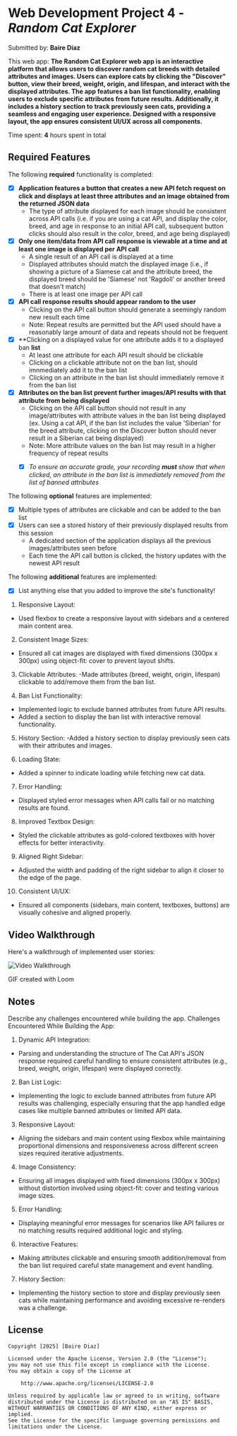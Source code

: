 # Web Development Project 4 - *Random Cat Explorer*

Submitted by: **Baire Diaz**

This web app: **The Random Cat Explorer web app is an interactive platform that allows users to discover random cat breeds with detailed attributes and images. Users can explore cats by clicking the "Discover" button, view their breed, weight, origin, and lifespan, and interact with the displayed attributes. The app features a ban list functionality, enabling users to exclude specific attributes from future results. Additionally, it includes a history section to track previously seen cats, providing a seamless and engaging user experience. Designed with a responsive layout, the app ensures consistent UI/UX across all components.**

Time spent: **4** hours spent in total

## Required Features

The following **required** functionality is completed: 

- [x] **Application features a button that creates a new API fetch request on click and displays at least three attributes and an image obtained from the returned JSON data**
  - The type of attribute displayed for each image should be consistent across API calls (i.e. if you are using a cat API, and display the color, breed, and age in response to an initial API call, subsequent button clicks should also result in the color, breed, and age being displayed)
- [x] **Only one item/data from API call response is viewable at a time and at least one image is displayed per API call**
  - A single result of an API call is displayed at a time 
  - Displayed attributes should match the displayed image (i.e., if showing a picture of a Siamese cat and the attribute breed, the displayed breed should be 'Siamese' not 'Ragdoll' or another breed that doesn't match)
  - There is at least one image per API call
- [x] **API call response results should appear random to the user**
  - Clicking on the API call button should generate a seemingly random new result each time
  - Note: Repeat results are permitted but the API used should have a reasonably large amount of data and repeats should not be frequent
- [x] **Clicking on a displayed value for one attribute adds it to a displayed ban **list**
  - At least one attribute for each API result should be clickable
  - Clicking on a clickable attribute not on the ban list, should imnmediately add it to the ban list 
  - Clicking on an attribute in the ban list should immediately remove it from the ban list 
- [x] **Attributes on the ban list prevent further images/API results with that attribute from being displayed**
  - Clicking on the API call button should not result in any image/attributes with attribute values in the ban list being displayed (ex. Using a cat API, if the ban list includes the value 'Siberian' for the breed attribute, clicking on the Discover button should never result in a Siberian cat being displayed)
  - Note: More attribute values on the ban list may result in a higher frequency of repeat results
  -  [x] _To ensure an accurate grade, your recording **must** show that when clicked, an attribute in the ban list is immediately removed from the list of banned attributes_


The following **optional** features are implemented:

- [x] Multiple types of attributes are clickable and can be added to the ban list
- [x] Users can see a stored history of their previously displayed  results from this session
  - A dedicated section of the application displays all the previous images/attributes seen before
  - Each time the API call button is clicked, the history updates with the newest API result

The following **additional** features are implemented:

* [x] List anything else that you added to improve the site's functionality!
1. Responsive Layout:
- Used flexbox to create a responsive layout with sidebars and a centered main content area.

2. Consistent Image Sizes:
- Ensured all cat images are displayed with fixed dimensions (300px x 300px) using object-fit: cover to prevent layout shifts.

3. Clickable Attributes:
-Made attributes (breed, weight, origin, lifespan) clickable to add/remove them from the ban list.

4. Ban List Functionality:
- Implemented logic to exclude banned attributes from future API results.
- Added a section to display the ban list with interactive removal functionality.

5. History Section:
-Added a history section to display previously seen cats with their attributes and images.

6. Loading State:
- Added a spinner to indicate loading while fetching new cat data.

7. Error Handling:
- Displayed styled error messages when API calls fail or no matching results are found.

8. Improved Textbox Design:
- Styled the clickable attributes as gold-colored textboxes with hover effects for better interactivity.

9. Aligned Right Sidebar:
- Adjusted the width and padding of the right sidebar to align it closer to the edge of the page.

10. Consistent UI/UX:
- Ensured all components (sidebars, main content, textboxes, buttons) are visually cohesive and aligned properly.

## Video Walkthrough

Here's a walkthrough of implemented user stories:

<img src="https://cdn.loom.com/sessions/thumbnails/a033b2f969274bac965567858e321244-fb00cd5ae4d8fb1d-full-play.gif" title='Video Walkthrough' width='' alt='Video Walkthrough' />


GIF created with Loom

## Notes

Describe any challenges encountered while building the app.
Challenges Encountered While Building the App:

1. Dynamic API Integration:
- Parsing and understanding the structure of The Cat API's JSON response required careful handling to ensure consistent attributes (e.g., breed, weight, origin, lifespan) were displayed correctly.

2. Ban List Logic:
- Implementing the logic to exclude banned attributes from future API results was challenging, especially ensuring that the app handled edge cases like multiple banned attributes or limited API data.

3. Responsive Layout:
- Aligning the sidebars and main content using flexbox while maintaining proportional dimensions and responsiveness across different screen sizes required iterative adjustments.

4. Image Consistency:
- Ensuring all images displayed with fixed dimensions (300px x 300px) without distortion involved using object-fit: cover and testing various image sizes.

5. Error Handling:
- Displaying meaningful error messages for scenarios like API failures or no matching results required additional logic and styling.

6. Interactive Features:
- Making attributes clickable and ensuring smooth addition/removal from the ban list required careful state management and event handling.

7. History Section:
- Implementing the history section to store and display previously seen cats while maintaining performance and avoiding excessive re-renders was a challenge.


## License

    Copyright [2025] [Baire Diaz]

    Licensed under the Apache License, Version 2.0 (the "License");
    you may not use this file except in compliance with the License.
    You may obtain a copy of the License at

        http://www.apache.org/licenses/LICENSE-2.0

    Unless required by applicable law or agreed to in writing, software
    distributed under the License is distributed on an "AS IS" BASIS,
    WITHOUT WARRANTIES OR CONDITIONS OF ANY KIND, either express or implied.
    See the License for the specific language governing permissions and
    limitations under the License.
